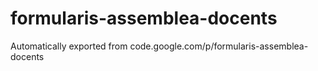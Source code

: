 # formularis-assemblea-docents
Automatically exported from code.google.com/p/formularis-assemblea-docents
